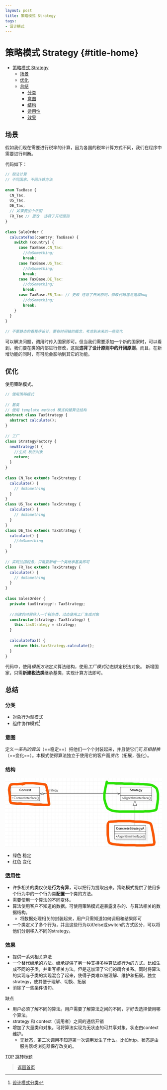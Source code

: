 ```yaml
---
layout: post
title: 策略模式 Strategy
tags: 
- 设计模式
---
```


# 策略模式 Strategy {#title-home}


<!-- @import "[TOC]" {cmd="toc" depthFrom=1 depthTo=6 orderedList=false} -->

<!-- code_chunk_output -->

- [策略模式 Strategy](#title-home)
  - [场景](#场景)
  - [优化](#优化)
  - [总结](#总结)
    - [分类](#分类)
    - [意图](#意图)
    - [结构](#结构)
    - [适用性](#适用性)
    - [效果](#效果)

<!-- /code_chunk_output -->

## 场景

假如我们现在需要进行税率的计算，因为各国的税率计算方式不同，我们在程序中需要进行判断。

代码如下：

~~~ts
// 税法计算
// 不同国家，不同计算方法

enum TaxBase {
  CN_Tax,
  US_Tax,
  DE_Tax,
  // 如果要加个法国
  FR_Tax // 更改  违背了开闭原则
}

class SaleOrder {
  calucateTax(country: TaxBase) {
    switch (country) {
      case TaxBase.CN_Tax:
        //doSomething;
        break;
      case TaxBase.US_Tax:
        //doSomething;
        break;
      case TaxBase.DE_Tax:
        //doSomething;
        break;
      case TaxBase.FR_Tax: // 更改 违背了开闭原则，修改代码容易造成bug
        //doSomething;
        break;
    }
  }
}

// 不要静态的看程序设计，要有时间轴的概念，考虑到未来的一些变化

~~~

可以解决问题，调用时传入国家即可。但当我们需要添加一个新的国家时，可以看到，我们要在类的内部进行修改，这就**违背了设计原则中的开闭原则**。而且，在新增功能的同时，有可能会影响到其它的功能。

## 优化

使用策略模式。

~~~ts
// 使用策略模式

// 基类
// 使用 template method 模式构建算法结构
abstract class TaxStrategy {
  abstract calculate();
}

// 工厂
class StrategyFactory {
  newStrategy() {
    //生成 税法对象
    return;
  }
}

class CN_Tax extends TaxStrategy {
  calculate() {
    // doSomething
  }
}
class US_Tax extends TaxStrategy {
  calculate() {
    // doSomething
  }
}
class DE_Tax extends TaxStrategy {
  calculate() {
    //doSomething
  }
}

// 实现法国税务，只需要新增一个类继承基类即可
class FR_Tax extends TaxStrategy {
  calculate() {
    // doSomething
  }
}

class SalesOrder {
  private taxStrategy!: TaxStrategy;

  //创建的时候传入一个税务类，动态使用工厂生成对象
  constructor(strategy: TaxStrategy) {
    this.taxStrategy = strategy;
  }

  calculateTax() {
    return this.taxStrategy.calculate();
  }
}
~~~

代码中，使用*模板方法*定义算法结构，使用*工厂模式*动态绑定税法对象。
新增国家，只需**新建税法类**继承基类，实现计算方法即可。

## 总结

### 分类

- 对象行为型模式
- 组件协作模式[^1]

### 意图

定义*一系列的算法*（==稳定==）把他们一个个封装起来，并且使它们可*互相替换*（==变化==）。本模式使得算法独立于使用它的客户而*变化*（拓展，强化）。

### 结构

![结构](/assets/image/design-pattern/4-1.jpg)

- 绿色 稳定
- 红色 变化

### 适用性

- 许多相关的类仅仅是**行为有异**，可以把行为提取出来。策略模式提供了使用多个行为中的一个行为类**配置**一个类的方法。
- 需要使用一个算法的不同变体。
- 算法使用客户不知道的数据。可使用策略模式避暴露复杂的、与算法相关的数据结构。
  - 将数据处理相关的封装起来，用户只需知道如何调用和结果即可
- 一个类定义了多个行为，并且这些行为以if/else或switch的方式区分，可以将他们分别移入不同的strategy。

### 效果

- 提供一系列相关算法
- 一个替代继承的方法。继承提供了另一种支持多种算法或行为的方式。比如生成不同的子类，并重写相关方法。但是这加深了它们的耦合关系。同时将算法的实现与子类的实现混合了起来，使得子类难以被理解、维护和拓展。独立strategy，使其便于理解、切换、拓展
- 消除了一些条件语句。

缺点

- 用户必须了解不同的算法。用户需要了解算法之间的不同，才好去选择使用哪个算法。
- strategy 和 context（调用者）之间的通信开销
- 增加了大量类和对象。可将算法实现为无状态的可共享对象。状态由context维护。
  - 无状态，第二次调用不知道第一次调用发生了什么。比如http。状态是由服务器或浏览器保存改变的。

[TOP](#title-home) 跳转标题

> [返回首页](/index.html)

[^1]: [设计模式分类](./page/degisn_patterns-2.5.html)
